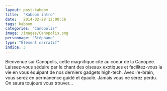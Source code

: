 ```yaml
---
layout: post-kaboom
title:  "Kaboom intro"
date:   2014-02-28 12:00:56
tags: kaboom
categories: "Canopolis"
image: /images/Canopolis.png
personnage: "Stéphane"
type: "Élément narratif"
indice: 3
---
```


Bienvenue sur Canopolis, cette magnifique cité au coeur de la Canopée. Laissez-vous séduire par le chant des oiseaux exotiques et facilitez-vous la vie en vous équipant de nos derniers gadgets high-tech. Avec l'e-brain, vous serez en permanence guidé et épaulé. Jamais vous ne serez perdu. On saura toujours vous trouver...
